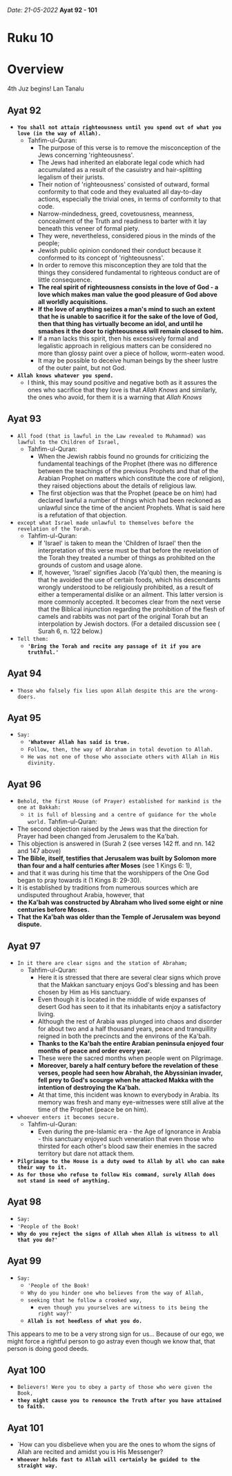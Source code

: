 *Date: 21-05-2022*
**Ayat 92 - 101**
# Ruku 10

# Overview
4th Juz begins!
Lan Tanalu

## Ayat 92

- **`You shall not attain righteousness until you spend out of what you love (in the way of Allah).`**
  - Tahfim-ul-Quran:
    - The purpose of this verse is to remove the misconception of the Jews concerning 'righteousness'. 
    - The Jews had inherited an elaborate legal code which had accumulated as a result of the casuistry and hair-splitting legalism of their jurists.
    - Their notion of 'righteousness' consisted of outward, formal conformity to that code and they evaluated all day-to-day actions, especially the trivial ones, in terms of conformity to that code. 
    - Narrow-mindedness, greed, covetousness, meanness, concealment of the Truth and readiness to barter with it lay beneath this veneer of formal piety. 
    - They were, nevertheless, considered pious in the minds of the people; 
    - Jewish public opinion condoned their conduct because it conformed to its concept of 'righteousness'.
    - In order to remove this misconception they are told that the things they considered fundamental to righteous conduct are of little consequence. 
    - **The real spirit of righteousness consists in the love of God - a love which makes man value the good pleasure of God above all worldly acquisitions.**
    - **If the love of anything seizes a man's mind to such an extent that he is unable to sacrifice it for the sake of the love of God, then that thing has virtually become an idol, and until he smashes it the door to righteousness will remain closed to him.** 
    - If a man lacks this spirit, then his excessively formal and legalistic approach in religious matters can be considered no more than glossy paint over a piece of hollow, worm-eaten wood. 
    - It may be possible to deceive human beings by the sheer lustre of the outer paint, but not God.
- **`Allah knows whatever you spend.`**
  - I think, this may sound positive and negative both as it assures the ones who sacrifice that they love is that *Allah Knows* and similarly, the ones who avoid, for them it is a warning that *Allah Knows*


## Ayat 93

- `All food (that is lawful in the Law revealed to Muhammad) was lawful to the Children of Israel,`
  - Tahfim-ul-Quran:
    - When the Jewish rabbis found no grounds for criticizing the fundamental teachings of the Prophet (there was no difference between the teachings of the previous Prophets and that of the Arabian Prophet on matters which constitute the core of religion), they raised objections about the details of religious law. 
    - The first objection was that the Prophet (peace be on him) had declared lawful a number of things which had been reckoned as unlawful since the time of the ancient Prophets. What is said here is a refutation of that objection.
- `except what Israel made unlawful to themselves before the revelation of the Torah.`
  - Tahfim-ul-Quran:
    - If 'Israel' is taken to mean the 'Children of Israel' then the interpretation of this verse must be that before the revelation of the Torah they treated a number of things as prohibited on the grounds of custom and usage alone. 
    - If, however, 'Israel' signifies Jacob (Ya'qub) then, the meaning is that he avoided the use of certain foods, which his descendants wrongly understood to be religiously prohibited, as a result of either a temperamental dislike or an ailment. This latter version is more commonly accepted. It becomes clear from the next verse that the Biblical injunction regarding the prohibition of the flesh of camels and rabbits was not part of the original Torah but an interpolation by Jewish doctors. (For a detailed discussion see ( Surah 6, n. 122 below.)
- `Tell them:` 
  - **`'Bring the Torah and recite any passage of it if you are truthful.'`**


## Ayat 94

- `Those who falsely fix lies upon Allah despite this are the wrong-doers.`

## Ayat 95 

- `Say:`
  - **`'Whatever Allah has said is true.`**
  - `Follow, then, the way of Abraham in total devotion to Allah.`
  - `He was not one of those who associate others with Allah in His divinity.`

## Ayat 96

- `Behold, the first House (of Prayer) established for mankind is the one at Bakkah:` 
  - `it is full of blessing and a centre of guidance for the whole world.`
Tahfim-ul-Quran:
- The second objection raised by the Jews was that the direction for Prayer had been changed from Jerusalem to the Ka'bah. 
- This objection is answered in (Surah 2 (see verses 142 ff. and nn. 142 and 147 above) 
- **The Bible, itself, testifies that Jerusalem was built by Solomon more than four and a half centuries after Moses** (see 1 Kings 6: 1), 
- and that it was during his time that the worshippers of the One God began to pray towards it (1 Kings 8: 29-30). 
- It is established by traditions from numerous sources which are undisputed throughout Arabia, however, that 
- **the Ka'bah was constructed by Abraham who lived some eight or nine centuries before Moses.** 
- **That the Ka'bah was older than the Temple of Jerusalem was beyond dispute.**


## Ayat 97

- `In it there are clear signs and the station of Abraham;`
  - Tahfim-ul-Quran:
    - Here it is stressed that there are several clear signs which prove that the Makkan sanctuary enjoys God's blessing and has been chosen by Him as His sanctuary. 
    - Even though it is located in the middle of wide expanses of desert God has seen to it that its inhabitants enjoy a satisfactory living. 
    - Although the rest of Arabia was plunged into chaos and disorder for about two and a half thousand years, peace and tranquillity reigned in both the precincts and the environs of the Ka'bah. 
    - **Thanks to the Ka'bah the entire Arabian peninsula enjoyed four months of peace and order every year.** 
    - These were the sacred months when people went on Pilgrimage.
    - **Moreover, barely a half century before the revelation of these verses, people had seen how Abrahah, the Abyssinian invader, fell prey to God's scourge when he attacked Makka with the intention of destroying the Ka'bah.**
    - At that time, this incident was known to everybody in Arabia. Its memory was fresh and many eye-witnesses were still alive at the time of the Prophet (peace be on him).
- `whoever enters it becomes secure.`
  - Tahfim-ul-Quran:
    - Even during the pre-Islamic era - the Age of Ignorance in Arabia - this sanctuary enjoyed such veneration that even those who thirsted for each other's blood saw their enemies in the sacred territory but dare not attack them.
- **`Pilgrimage to the House is a duty owed to Allah by all who can make their way to it.`**
- **`As for those who refuse to follow His command, surely Allah does not stand in need of anything.`**
 

 ## Ayat 98
 - `Say:`
 - `'People of the Book!`
 - **`Why do you reject the signs of Allah when Allah is witness to all that you do?'`**

## Ayat 99
- `Say:`
  - `'People of the Book!`
  - `Why do you hinder one who believes from the way of Allah,` 
  - `seeking that he follow a crooked way,` 
    - `even though you yourselves are witness to its being the right way?'`
  - **`Allah is not heedless of what you do.`**

This appears to me to be a very strong sign for us... Because of our ego, we might force a rightful person to go astray even though we know that, that person is doing good deeds. 


## Ayat 100
- `Believers! Were you to obey a party of those who were given the Book,`
- **`they might cause you to renounce the Truth after you have attained to faith.`**


## Ayat 101
- `How can you disbelieve when you are the ones to whom the signs of Allah are recited and amidst you is His Messenger?
- **`Whoever holds fast to Allah will certainly be guided to the straight way.`**